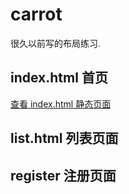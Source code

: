 ﻿# carrot

很久以前写的布局练习.

## index.html 首页

[查看 index.html 静态页面](https://mistrain-y-y.github.io/carrot/)

## list.html 列表页面

## register 注册页面
